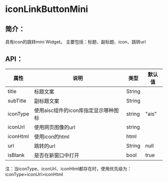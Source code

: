 # iconLinkButtonMini
## 简介：
具有icon的跳转mini Widget。
主要包括：标题、副标题、icon、跳转url

## API：

属性 | 说明 | 类型 | 默认值
--------- | -------------| -------------| -------------
title | 标题文案| String | 
subTitle | 副标题文案| String| 
iconType | 使用aisc组件的icon库指定显示哪种图标| string| "ais"
iconUrl | 使用网页图像的url| string| 
iconHtml| 使用icon的html| html| <Icon type="ais" size="large"/>
url | 跳转的url| String| null
isBlank | 是否在新窗口中打开| bool| true

注：当iconType、iconUrl、iconHtml都存在时，使用优先级为：iconType>iconUrl>iconHtml


